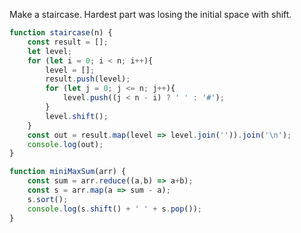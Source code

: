 

Make a staircase. Hardest part was losing the initial space with shift.
```js
function staircase(n) {
    const result = [];
    let level;
    for (let i = 0; i < n; i++){
        level = [];
        result.push(level);
        for (let j = 0; j <= n; j++){
            level.push((j < n - i) ? ' ' : '#');
        }
        level.shift();
    }
    const out = result.map(level => level.join('')).join('\n');
    console.log(out);
}
```


```js
function miniMaxSum(arr) {
    const sum = arr.reduce((a,b) => a+b);
    const s = arr.map(a => sum - a);
    s.sort();
    console.log(s.shift() + ' ' + s.pop());
}

```